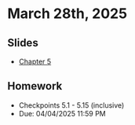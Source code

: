# March 28th, 2025

## Slides
- [Chapter 5](../Slides/Chapter05.pdf)

## Homework
  
- Checkpoints 5.1 - 5.15 (inclusive)
- Due: 04/04/2025 11:59 PM 
